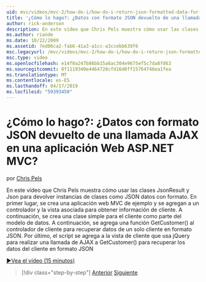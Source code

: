```yaml
---
uid: mvc/videos/mvc-2/how-do-i/how-do-i-return-json-formatted-data-for-an-ajax-call-in-an-aspnet-mvc-web-application
title: '¿Cómo lo hago?: ¿Datos con formato JSON devuelto de una llamada AJAX en una aplicación Web ASP.NET MVC? | Microsoft Docs'
author: rick-anderson
description: En este vídeo que Chris Pels muestra cómo usar las clases JsonResult y Json para devolver instancias de clases como JSON datos con formato. En primer lugar, una aplicación web MVC de ejemplo...
ms.author: riande
ms.date: 10/22/2009
ms.assetid: 7ed06ca2-fab6-41a3-a1cc-a3ccebb639f6
msc.legacyurl: /mvc/videos/mvc-2/how-do-i/how-do-i-return-json-formatted-data-for-an-ajax-call-in-an-aspnet-mvc-web-application
msc.type: video
ms.openlocfilehash: e14f0a247b86bb15a6ac304e9675ef5c7da8fd63
ms.sourcegitcommit: 0f1119340e4464720cfd16d0ff15764746ea1fea
ms.translationtype: MT
ms.contentlocale: es-ES
ms.lasthandoff: 04/17/2019
ms.locfileid: "59393450"
---
```

# <a name="how-do-i-return-json-formatted-data-for-an-ajax-call-in-an-aspnet-mvc-web-application"></a>¿Cómo lo hago?: ¿Datos con formato JSON devuelto de una llamada AJAX en una aplicación Web ASP.NET MVC?

por [Chris Pels](https://twitter.com/chrispels)

En este vídeo que Chris Pels muestra cómo usar las clases JsonResult y Json para devolver instancias de clases como JSON datos con formato. En primer lugar, se crea una aplicación web MVC de ejemplo y se agregan a un controlador y la vista asociada para obtener información de cliente. A continuación, se crea una clase simple para el cliente como parte del modelo de datos. A continuación, se agrega una función GetCustomer() al controlador de cliente para recuperar datos de un solo cliente en formato JSON. Por último, el script se agrega a la vista de cliente que usa jQuery para realizar una llamada de AJAX a GetCustomer() para recuperar los datos del cliente en formato JSON

[&#9654;Vea el vídeo (15 minutos)](https://channel9.msdn.com/Blogs/ASP-NET-Site-Videos/how-do-i-return-json-formatted-data-for-an-ajax-call-in-an-aspnet-mvc-web-application)

> [!div class="step-by-step"]
> [Anterior](aspnet-mvc-how-10-minute-technical-video-for-developers.md)
> [Siguiente](how-do-i-work-with-data-in-aspnet-mvc-partial-views.md)
